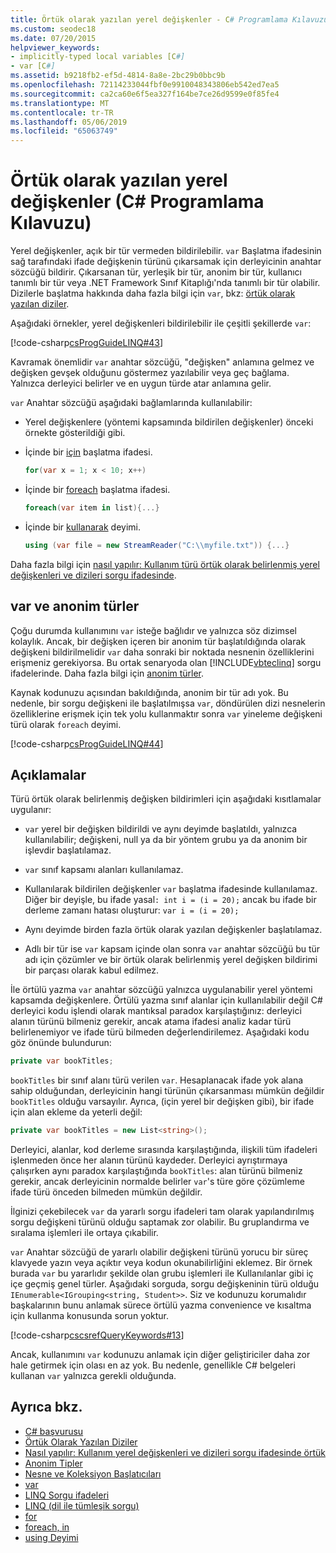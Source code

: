 ```yaml
---
title: Örtük olarak yazılan yerel değişkenler - C# Programlama Kılavuzu
ms.custom: seodec18
ms.date: 07/20/2015
helpviewer_keywords:
- implicitly-typed local variables [C#]
- var [C#]
ms.assetid: b9218fb2-ef5d-4814-8a8e-2bc29b0bbc9b
ms.openlocfilehash: 72114233044fbf0e9910048343806eb542ed7ea5
ms.sourcegitcommit: ca2ca60e6f5ea327f164be7ce26d9599e0f85fe4
ms.translationtype: MT
ms.contentlocale: tr-TR
ms.lasthandoff: 05/06/2019
ms.locfileid: "65063749"
---
```

# <a name="implicitly-typed-local-variables-c-programming-guide"></a>Örtük olarak yazılan yerel değişkenler (C# Programlama Kılavuzu)

Yerel değişkenler, açık bir tür vermeden bildirilebilir. `var` Başlatma ifadesinin sağ tarafındaki ifade değişkenin türünü çıkarsamak için derleyicinin anahtar sözcüğü bildirir. Çıkarsanan tür, yerleşik bir tür, anonim bir tür, kullanıcı tanımlı bir tür veya .NET Framework Sınıf Kitaplığı'nda tanımlı bir tür olabilir. Dizilerle başlatma hakkında daha fazla bilgi için `var`, bkz: [örtük olarak yazılan diziler](../arrays/implicitly-typed-arrays.md).

Aşağıdaki örnekler, yerel değişkenleri bildirilebilir ile çeşitli şekillerde `var`:

[!code-csharp[csProgGuideLINQ#43](~/samples/snippets/csharp/VS_Snippets_VBCSharp/csProgGuideLINQ/CS/csRef30LangFeatures_2.cs#43)]

Kavramak önemlidir `var` anahtar sözcüğü, "değişken" anlamına gelmez ve değişken gevşek olduğunu göstermez yazılabilir veya geç bağlama. Yalnızca derleyici belirler ve en uygun türde atar anlamına gelir.

`var` Anahtar sözcüğü aşağıdaki bağlamlarında kullanılabilir:

- Yerel değişkenlere (yöntemi kapsamında bildirilen değişkenler) önceki örnekte gösterildiği gibi.

- İçinde bir [için](../../language-reference/keywords/for.md) başlatma ifadesi.

    ```csharp
    for(var x = 1; x < 10; x++)
    ```

- İçinde bir [foreach](../../language-reference/keywords/foreach-in.md) başlatma ifadesi.

    ```csharp
    foreach(var item in list){...}
    ```

- İçinde bir [kullanarak](../../language-reference/keywords/using-statement.md) deyimi.

    ```csharp
    using (var file = new StreamReader("C:\\myfile.txt")) {...}
    ```

Daha fazla bilgi için [nasıl yapılır: Kullanım türü örtük olarak belirlenmiş yerel değişkenleri ve dizileri sorgu ifadesinde](how-to-use-implicitly-typed-local-variables-and-arrays-in-a-query-expression.md).

## <a name="var-and-anonymous-types"></a>var ve anonim türler

Çoğu durumda kullanımını `var` isteğe bağlıdır ve yalnızca söz dizimsel kolaylık. Ancak, bir değişken içeren bir anonim tür başlatıldığında olarak değişkeni bildirilmelidir `var` daha sonraki bir noktada nesnenin özelliklerini erişmeniz gerekiyorsa. Bu ortak senaryoda olan [!INCLUDE[vbteclinq](~/includes/vbteclinq-md.md)] sorgu ifadelerinde. Daha fazla bilgi için [anonim türler](anonymous-types.md).

Kaynak kodunuzu açısından bakıldığında, anonim bir tür adı yok. Bu nedenle, bir sorgu değişkeni ile başlatılmışsa `var`, döndürülen dizi nesnelerin özelliklerine erişmek için tek yolu kullanmaktır sonra `var` yineleme değişkeni türü olarak `foreach` deyimi.

[!code-csharp[csProgGuideLINQ#44](~/samples/snippets/csharp/VS_Snippets_VBCSharp/csProgGuideLINQ/CS/csRef30LangFeatures_2.cs#44)]

## <a name="remarks"></a>Açıklamalar

Türü örtük olarak belirlenmiş değişken bildirimleri için aşağıdaki kısıtlamalar uygulanır:

- `var` yerel bir değişken bildirildi ve aynı deyimde başlatıldı, yalnızca kullanılabilir; değişkeni, null ya da bir yöntem grubu ya da anonim bir işlevdir başlatılamaz.

- `var` sınıf kapsamı alanları kullanılamaz.

- Kullanılarak bildirilen değişkenler `var` başlatma ifadesinde kullanılamaz. Diğer bir deyişle, bu ifade yasal`: int i = (i = 20);` ancak bu ifade bir derleme zamanı hatası oluşturur: `var i = (i = 20);`

- Aynı deyimde birden fazla örtük olarak yazılan değişkenler başlatılamaz.

- Adlı bir tür ise `var` kapsam içinde olan sonra `var` anahtar sözcüğü bu tür adı için çözümler ve bir örtük olarak belirlenmiş yerel değişken bildirimi bir parçası olarak kabul edilmez.

İle örtülü yazma `var` anahtar sözcüğü yalnızca uygulanabilir yerel yöntemi kapsamda değişkenlere. Örtülü yazma sınıf alanlar için kullanılabilir değil C# derleyici kodu işlendi olarak mantıksal paradox karşılaştığınız: derleyici alanın türünü bilmeniz gerekir, ancak atama ifadesi analiz kadar türü belirlenemiyor ve ifade türü bilmeden değerlendirilemez. Aşağıdaki kodu göz önünde bulundurun:

```csharp
private var bookTitles;
```

`bookTitles` bir sınıf alanı türü verilen `var`. Hesaplanacak ifade yok alana sahip olduğundan, derleyicinin hangi türünün çıkarsanması mümkün değildir `bookTitles` olduğu varsayılır. Ayrıca, (için yerel bir değişken gibi), bir ifade için alan ekleme da yeterli değil:

```csharp
private var bookTitles = new List<string>();
```

Derleyici, alanlar, kod derleme sırasında karşılaştığında, ilişkili tüm ifadeleri işlenmeden önce her alanın türünü kaydeder. Derleyici ayrıştırmaya çalışırken aynı paradox karşılaştığında `bookTitles`: alan türünü bilmeniz gerekir, ancak derleyicinin normalde belirler `var`'s türe göre çözümleme ifade türü önceden bilmeden mümkün değildir.

İlginizi çekebilecek `var` da yararlı sorgu ifadeleri tam olarak yapılandırılmış sorgu değişkeni türünü olduğu saptamak zor olabilir. Bu gruplandırma ve sıralama işlemleri ile ortaya çıkabilir.

`var` Anahtar sözcüğü de yararlı olabilir değişkeni türünü yorucu bir süreç klavyede yazın veya açıktır veya kodun okunabilirliğini eklemez. Bir örnek burada `var` bu yararlıdır şekilde olan grubu işlemleri ile Kullanılanlar gibi iç içe geçmiş genel türler. Aşağıdaki sorguda, sorgu değişkeninin türü olduğu `IEnumerable<IGrouping<string, Student>>`. Siz ve kodunuzu korumalıdır başkalarının bunu anlamak sürece örtülü yazma convenience ve kısaltma için kullanma konusunda sorun yoktur.

[!code-csharp[cscsrefQueryKeywords#13](~/samples/snippets/csharp/VS_Snippets_VBCSharp/CsCsrefQueryKeywords/CS/Group.cs#13)]

Ancak, kullanımını `var` kodunuzu anlamak için diğer geliştiriciler daha zor hale getirmek için olası en az yok. Bu nedenle, genellikle C# belgeleri kullanan `var` yalnızca gerekli olduğunda.

## <a name="see-also"></a>Ayrıca bkz.

- [C# başvurusu](../../language-reference/index.md)
- [Örtük Olarak Yazılan Diziler](../arrays/implicitly-typed-arrays.md)
- [Nasıl yapılır: Kullanım yerel değişkenleri ve dizileri sorgu ifadesinde örtük](how-to-use-implicitly-typed-local-variables-and-arrays-in-a-query-expression.md)
- [Anonim Tipler](anonymous-types.md)
- [Nesne ve Koleksiyon Başlatıcıları](object-and-collection-initializers.md)
- [var](../../language-reference/keywords/var.md)
- [LINQ Sorgu ifadeleri](../linq-query-expressions/index.md)
- [LINQ (dil ile tümleşik sorgu)](../../linq/index.md)
- [for](../../language-reference/keywords/for.md)
- [foreach, in](../../language-reference/keywords/foreach-in.md)
- [using Deyimi](../../language-reference/keywords/using-statement.md)